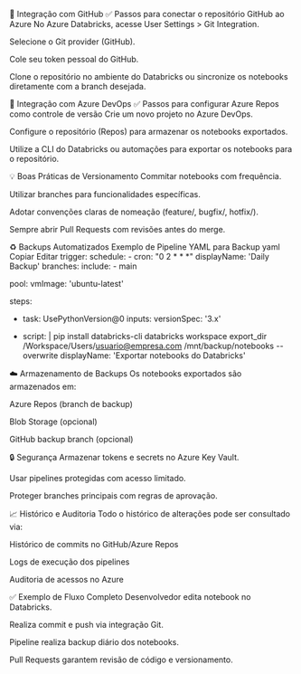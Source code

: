 🔄 Integração com GitHub
✅ Passos para conectar o repositório GitHub ao Azure
No Azure Databricks, acesse User Settings > Git Integration.

Selecione o Git provider (GitHub).

Cole seu token pessoal do GitHub.

Clone o repositório no ambiente do Databricks ou sincronize os notebooks diretamente com a branch desejada.



🔄 Integração com Azure DevOps
✅ Passos para configurar Azure Repos como controle de versão
Crie um novo projeto no Azure DevOps.

Configure o repositório (Repos) para armazenar os notebooks exportados.

Utilize a CLI do Databricks ou automações para exportar os notebooks para o repositório.



💡 Boas Práticas de Versionamento
Commitar notebooks com frequência.

Utilizar branches para funcionalidades específicas.

Adotar convenções claras de nomeação (feature/, bugfix/, hotfix/).

Sempre abrir Pull Requests com revisões antes do merge.



♻️ Backups Automatizados
Exemplo de Pipeline YAML para Backup
yaml
Copiar
Editar
trigger:
  schedule:
    - cron: "0 2 * * *"
      displayName: 'Daily Backup'
      branches:
        include:
          - main

pool:
  vmImage: 'ubuntu-latest'

steps:
- task: UsePythonVersion@0
  inputs:
    versionSpec: '3.x'

- script: |
    pip install databricks-cli
    databricks workspace export_dir /Workspace/Users/usuario@empresa.com /mnt/backup/notebooks --overwrite
  displayName: 'Exportar notebooks do Databricks'


☁️ Armazenamento de Backups
Os notebooks exportados são armazenados em:

Azure Repos (branch de backup)

Blob Storage (opcional)

GitHub backup branch (opcional)

🔒 Segurança
Armazenar tokens e secrets no Azure Key Vault.

Usar pipelines protegidas com acesso limitado.

Proteger branches principais com regras de aprovação.

📈 Histórico e Auditoria
Todo o histórico de alterações pode ser consultado via:

Histórico de commits no GitHub/Azure Repos

Logs de execução dos pipelines

Auditoria de acessos no Azure

✅ Exemplo de Fluxo Completo
Desenvolvedor edita notebook no Databricks.

Realiza commit e push via integração Git.

Pipeline realiza backup diário dos notebooks.

Pull Requests garantem revisão de código e versionamento.
